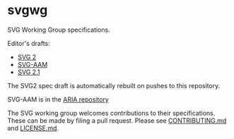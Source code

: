 svgwg
=====

SVG Working Group specifications.

Editor's drafts:
* [SVG 2](https://svgwg.org/svg2-draft/)
* [SVG-AAM](https://w3c.github.io/aria/svg-aam/svg-aam.html)
* [SVG 2.1](https://svgwg.org/svg-next/)
<!--
* [SVG Animations](https://svgwg.org/specs/animations/)
* [SVG Integration](https://svgwg.org/specs/integration/)
* [SVG Streaming](https://svgwg.org/specs/streaming/)
* [svg:transform for Mapping](https://svgwg.org/specs/transform/)
* [SVG Markers](https://svgwg.org/specs/markers/)
* [SVG Paths](https://svgwg.org/specs/paths/)
* [SVG Strokes](https://svgwg.org/specs/strokes/)
-->

The SVG2 spec draft is automatically rebuilt on pushes to this repository.

SVG-AAM is in the [ARIA repository](https://github.com/w3c/aria/tree/master/svg-aam)

The SVG working group welcomes contributions to their specifications.
These can be made by filing a pull request.
Please see [CONTRIBUTING.md](CONTRIBUTING.md) and [LICENSE.md](LICENSE.md).
